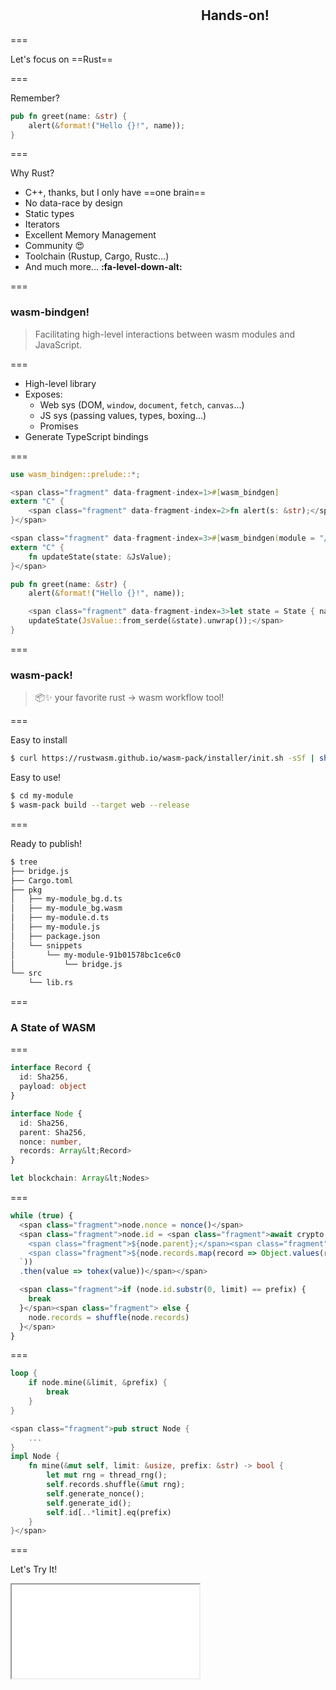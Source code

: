 <!--{section^1:data-breadcrumb="Hands-on!"}-->

<!--{.interleaf data-background-image="/img/unsplash/daniel-cheung-129839-unsplash.jpg"}-->
<!-- Photo by Daniel Cheung on Unsplash -->

## <svg class="icon"><use xlink:href="/img/icons.svg#dots-two-vertical"></svg> Hands-on!

===
<!-- {.punchline} -->

Let's focus
on ==Rust==

===

Remember? <!-- {.large} -->

```rust
pub fn greet(name: &str) {
    alert(&format!("Hello {}!", name));
}
```

===

Why Rust? <!-- {.large} -->

- C++, thanks, but I only have ==one brain== <!-- {li: .fragment} -->
- No data-race by design <!-- {li: .fragment} -->
- Static types <!-- {li: .fragment} -->
- Iterators <!-- {li: .fragment} -->
- Excellent Memory Management <!-- {li: .fragment} -->
- Community 😍 <!-- {li: .fragment} -->
- Toolchain (Rustup, Cargo, Rustc...) <!-- {li: .fragment} -->
- And much more... **:fa-level-down-alt:** <!-- {li: .fragment} -->

===

### wasm-bindgen!

> Facilitating high-level interactions between wasm modules and JavaScript.

===

- High-level library
- Exposes:
  - Web sys (DOM, `window`, `document`, `fetch`,  `canvas`...)
  - JS sys (passing values, types, boxing...)
  - Promises
- Generate TypeScript bindings

===

```rust
use wasm_bindgen::prelude::*;

<span class="fragment" data-fragment-index=1>#[wasm_bindgen]
extern "C" {
    <span class="fragment" data-fragment-index=2>fn alert(s: &str);</span>
}</span>

<span class="fragment" data-fragment-index=3>#[wasm_bindgen(module = "/bindings.js")]
extern "C" {
    fn updateState(state: &JsValue);
}</span>

pub fn greet(name: &str) {
    alert(&format!("Hello {}!", name));

    <span class="fragment" data-fragment-index=3>let state = State { name }
    updateState(JsValue::from_serde(&state).unwrap());</span>
}
```

===

### wasm-pack!

> 📦✨ your favorite rust -> wasm workflow tool!

===

Easy to install

```sh
$ curl https://rustwasm.github.io/wasm-pack/installer/init.sh -sSf | sh
```

Easy to use!

```sh
$ cd my-module
$ wasm-pack build --target web --release
```

===

Ready to publish!

```sh
$ tree
├── bridge.js
├── Cargo.toml
├── pkg
│   ├── my-module_bg.d.ts
│   ├── my-module_bg.wasm
│   ├── my-module.d.ts
│   ├── my-module.js
│   ├── package.json
│   └── snippets
│       └── my-module-91b01578bc1ce6c0
│           └── bridge.js
└── src
    └── lib.rs
```

===
<!--{ .left.x-large }-->

### A State of WASM

===

```ts
interface Record {
  id: Sha256,
  payload: object
}

interface Node {
  id: Sha256,
  parent: Sha256,
  nonce: number,
  records: Array&lt;Record>
}

let blockchain: Array&lt;Nodes>
```

===

```js
while (true) {
  <span class="fragment">node.nonce = nonce()</span>
  <span class="fragment">node.id = <span class="fragment">await crypto.subtle.digest('SHA-256', encoder.encode(`
    <span class="fragment">${node.parent};</span><span class="fragment">${node.nonce};</span>
    <span class="fragment">${node.records.map(record => Object.values(record).join(';')).join(';')}</span>
  `))
  .then(value => tohex(value))</span></span>

  <span class="fragment">if (node.id.substr(0, limit) == prefix) {
    break
  }</span><span class="fragment"> else {
    node.records = shuffle(node.records)
  }</span>
}
```

===

```rust
loop {
    if node.mine(&limit, &prefix) {
        break
    }
}

<span class="fragment">pub struct Node {
    ...
}
impl Node {
    fn mine(&mut self, limit: &usize, prefix: &str) -> bool {
        let mut rng = thread_rng();
        self.records.shuffle(&mut rng);
        self.generate_nonce();
        self.generate_id();
        self.id[..*limit].eq(prefix)
    }
}</span>
```

===

Let's Try It!

<iframe src="../../demo/index.html" scrolling="no"></iframe>
